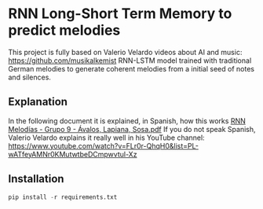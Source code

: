 # RNN Long-Short Term Memory to predict melodies
This project is fully based on Valerio Velardo videos about AI and music: https://github.com/musikalkemist
RNN-LSTM model trained with traditional German melodies to generate coherent melodies from a initial seed of notes and silences.

## Explanation
In the following document it is explained, in Spanish, how this works
[RNN Melodías - Grupo 9 - Ávalos, Lapiana, Sosa.pdf](https://github.com/user-attachments/files/16150947/RNN.Melodias.-.Grupo.9.-.Avalos.Lapiana.Sosa.pdf)
If you do not speak Spanish, Valerio Velardo explains it really well in his YouTube channel: https://www.youtube.com/watch?v=FLr0r-QhqH0&list=PL-wATfeyAMNr0KMutwtbeDCmpwvtul-Xz

 ## Installation
```python
pip install -r requirements.txt
```

